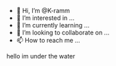 - 👋 Hi, I’m @K-ramm
- 👀 I’m interested in ...
- 🌱 I’m currently learning ...
- 💞️ I’m looking to collaborate on ...
- 📫 How to reach me ...

<!---
K-ramm/K-ramm is a ✨ special ✨ repository because its `README.md` (this file) appears on your GitHub profile.
You can click the Preview link to take a look at your changes.
--->
hello im under the water
